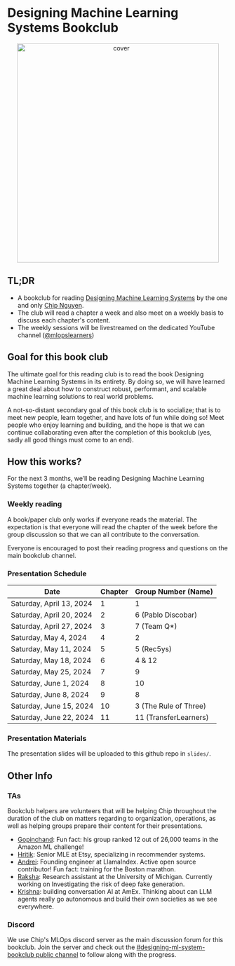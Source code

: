 # Designing Machine Learning Systems Bookclub

<p align="center">
  <img width="460" height="500" src="https://d3ddy8balm3goa.cloudfront.net/dmls/bookclub-cover-transparent.svg" alt="cover">
</p>

## TL;DR

- A bookclub for reading [Designing Machine Learning Systems](https://a.co/d/8QTDDFc) by the one and only [Chip Nguyen](https://huyenchip.com/).
- The club will read a chapter a week and also meet on a weekly basis to discuss each chapter's content.
- The weekly sessions will be livestreamed on the dedicated YouTube channel ([@mlopslearners](https://www.youtube.com/@mlopslearners))

## Goal for this book club

The ultimate goal for this reading club is to read the book Designing Machine
Learning Systems in its entirety. By doing so, we will have learned a great deal
about how to construct robust, performant, and scalable machine learning solutions
to real world problems.

A not-so-distant secondary goal of this book club is to socialize; that is to
meet new people, learn together, and have lots of fun while doing so! Meet people
who enjoy learning and building, and the hope is that we can continue collaborating
even after the completion of this bookclub (yes, sadly all good things must come
to an end).

## How this works?

For the next 3 months, we’ll be reading Designing Machine Learning Systems together
(a chapter/week).

### Weekly reading

A book/paper club only works if everyone reads the material. The expectation is
that everyone will read the chapter of the week before the group discussion so
that we can all contribute to the conversation.

Everyone is encouraged to post their reading progress and questions on the main
bookclub channel.

### Presentation Schedule

| Date                     | Chapter | Group Number (Name)   |
|--------------------------|---------|-----------------------|
| Saturday, April 13, 2024 | 1       | 1                     |
| Saturday, April 20, 2024 | 2       | 6 (Pablo Discobar)    |
| Saturday, April 27, 2024 | 3       | 7 (Team Q*)           |
| Saturday, May 4, 2024    | 4       | 2                     |
| Saturday, May 11, 2024   | 5       | 5 (Rec5ys)            |
| Saturday, May 18, 2024   | 6       | 4 & 12                |
| Saturday, May 25, 2024   | 7       | 9                     |
| Saturday, June 1, 2024   | 8       | 10                    |
| Saturday, June 8, 2024   | 9       | 8                     |
| Saturday, June 15, 2024  | 10      | 3 (The Rule of Three) |
| Saturday, June 22, 2024  | 11      | 11 (TransferLearners) |

### Presentation Materials

The presentation slides will be uploaded to this github repo in `slides/`.

## Other Info

### TAs

Bookclub helpers are volunteers that will be helping Chip throughout the duration
of the club on matters regarding to organization, operations, as well as helping
groups prepare their content for their presentations.

- [Gopinchand](https://www.linkedin.com/in/gopichand-madala-0794b3221/): Fun fact: his group ranked 12 out of 26,000 teams in the Amazon ML challenge!
- [Hritik](https://www.linkedin.com/in/hritikjain/): Senior MLE at Etsy, specializing in recommender systems.
- [Andrei](https://www.linkedin.com/in/nerdai/): Founding engineer at LlamaIndex. Active open source contributor! Fun fact: training for the Boston marathon.
- [Raksha](https://www.linkedin.com/in/raksha-varahamurthy-b5163416b/): Research assistant at the University of Michigan. Currently working on Investigating the risk of deep fake generation.
- [Krishna](https://www.linkedin.com/in/krishnakmaddula/): building conversation AI at AmEx. Thinking about can LLM agents really go autonomous and build their own societies as we see everywhere.

### Discord

We use Chip's MLOps discord server as the main discussion forum for this bookclub.
Join the server and check out the [#designing-ml-system-bookclub public channel](https://discord.gg/3egmFphF)
to follow along with the progress.
